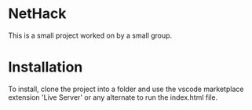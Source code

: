 # NetHack

This is a small project worked on by a small group. 

# Installation

To install, clone the project into a folder and use the vscode marketplace extension 'Live Server' or any alternate to run the index.html file.
